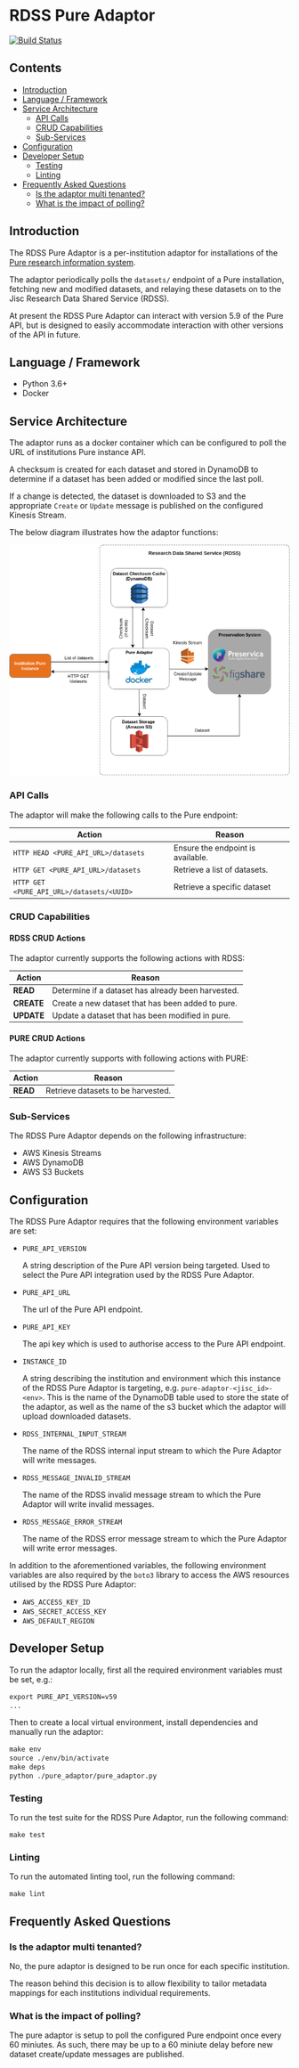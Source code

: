 # RDSS Pure Adaptor

[![Build Status](https://travis-ci.com/JiscRDSS/rdss-pure-adaptor.svg?branch=master)](https://travis-ci.com/JiscRDSS/rdss-pure-adaptor)

## Contents

- [Introduction](#introduction)
- [Language / Framework](#language-framework)
- [Service Architecture](#service-architecture)
	- [API Calls](#api-calls)
	- [CRUD Capabilities](#crud-capabilities)
	- [Sub-Services](#sub-services)
- [Configuration](#configuration)
- [Developer Setup](#developer-setup)
	- [Testing](#testing)
	- [Linting](#linting)
- [Frequently Asked Questions](#frequently-asked-questions)
	- [Is the adaptor multi tenanted?](#is-the-adaptor-multi-tenanted)
	- [What is the impact of polling?](#what-is-the-impact-of-polling)

## Introduction

The RDSS Pure Adaptor is a per-institution adaptor for installations of the [Pure research information system](https://www.elsevier.com/solutions/pure).

The adaptor periodically polls the `datasets/` endpoint of a Pure installation, fetching new and modified datasets, and relaying these datasets on to the Jisc Research Data Shared Service (RDSS).

At present the RDSS Pure Adaptor can interact with version 5.9 of the Pure API, but is designed to easily accommodate interaction with other versions of the API in future.  

## Language / Framework

- Python 3.6+
- Docker

## Service Architecture

The adaptor runs as a docker container which can be configured to poll the URL of institutions Pure instance API.

A checksum is created for each dataset and stored in DynamoDB to determine if a dataset has been added or modified since the last poll.

If a change is detected, the dataset is downloaded to S3 and the appropriate `Create` or `Update` message is published on the configured Kinesis Stream.

The below diagram illustrates how the adaptor functions:

![RDSS Pure Adaptor Diagram](docs/images/rdss-pure-adaptor.png)

### API Calls

The adaptor will make the following calls to the Pure endpoint:

| Action | Reason |
| ------ | ------ |
| `HTTP HEAD <PURE_API_URL>/datasets` | Ensure the endpoint is available. |
| `HTTP GET <PURE_API_URL>/datasets` | Retrieve a list of datasets. |
| `HTTP GET <PURE_API_URL>/datasets/<UUID>` | Retrieve a specific dataset |

### CRUD Capabilities

#### RDSS CRUD Actions

The adaptor currently supports the following actions with RDSS:

| Action | Reason |
| ------ | ------ |
| **READ** | Determine if a dataset has already been harvested. |
| **CREATE** | Create a new dataset that has been added to pure. |
| **UPDATE** | Update a dataset that has been modified in pure. |

#### PURE CRUD Actions

The adaptor currently supports with following actions with PURE:

| Action | Reason |
| ------ | ------ |
| **READ** | Retrieve datasets to be harvested. |

### Sub-Services

The RDSS Pure Adaptor depends on the following infrastructure:

- AWS Kinesis Streams
- AWS DynamoDB
- AWS S3 Buckets

## Configuration

The RDSS Pure Adaptor requires that the following environment variables are set:

- `PURE_API_VERSION`

   A string description of the Pure API version being targeted. Used to select the Pure API integration used by the RDSS Pure Adaptor.

- `PURE_API_URL`

   The url of the Pure API endpoint.

- `PURE_API_KEY`

   The api key which is used to authorise access to the Pure API endpoint.

- `INSTANCE_ID`

   A string describing the institution and environment which this instance of the RDSS Pure Adaptor is targeting, e.g. `pure-adaptor-<jisc_id>-<env>`. This is the name of the DynamoDB table used to store the state of the adaptor, as well as the name of the s3 bucket which the adaptor will upload downloaded datasets.

- `RDSS_INTERNAL_INPUT_STREAM`

   The name of the RDSS internal input stream to which the Pure Adaptor will write messages.

- `RDSS_MESSAGE_INVALID_STREAM`

   The name of the RDSS invalid message stream to which the Pure Adaptor will write invalid messages.

- `RDSS_MESSAGE_ERROR_STREAM`

   The name of the RDSS error message stream to which the Pure Adaptor will write error messages.

In addition to the aforementioned variables, the following environment variables are also required by the `boto3` library to access the AWS resources utilised by the RDSS Pure Adaptor:

- `AWS_ACCESS_KEY_ID`
- `AWS_SECRET_ACCESS_KEY`
- `AWS_DEFAULT_REGION`

## Developer Setup

To run the adaptor locally, first all the required environment variables must be set, e.g.:

```
export PURE_API_VERSION=v59
...
```

Then to create a local virtual environment, install dependencies and manually run the adaptor:

```
make env
source ./env/bin/activate
make deps
python ./pure_adaptor/pure_adaptor.py
```

### Testing

To run the test suite for the RDSS Pure Adaptor, run the following command:

```
make test
```

### Linting

To run the automated linting tool, run the following command:

```
make lint
```

## Frequently Asked Questions

### Is the adaptor multi tenanted?

No, the pure adaptor is designed to be run once for each specific institution.

The reason behind this decision is to allow flexibility to tailor metadata mappings for each institutions individual requirements.

### What is the impact of polling?

The pure adaptor is setup to poll the configured Pure endpoint once every 60 miniutes. As such, there may be up to a 60 miniute delay before new dataset create/update messages are published.
